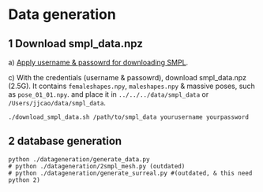 # Data generation
    
## 1 Download smpl_data.npz
a) [Apply username & passowrd for downloading SMPL](http://smpl.is.tue.mpg.de/downloads).

c) With the credentials (username & passowrd), download smpl_data.npz (2.5G). It contains `femaleshapes.npy`, `maleshapes.npy` & massive poses, such as `pose_01_01.npy`.
and place it in `../../../data/smpl_data` or `/Users/jjcao/data/smpl_data`.
``` shell
./download_smpl_data.sh /path/to/smpl_data yourusername yourpassword
```

## 2 database generation 
``` shell
python ./datageneration/generate_data.py
# python ./datageneration/2smpl_mesh.py (outdated)
# python ./datageneration/generate_surreal.py #(outdated, & this need python 2)
```

<!--- 注释，bak
## 1 Python 2 environment preparation
Create an environment: python 2.7 + chumpy 0.67.6 + Numpy & Scipy + opencv 3.4
a) Install miniconda3
b) After miniconda is installed, create an python 2.7 environment: 
``` shell
conda update conda
conda create -n py27 python=2.7
```
c) In the py27 environment, install opencv, numpy and chumpy: 
``` shell
conda install opencv 
conda install -c anaconda numpy
pip install chumpy
``` 
References: [Install opencv on Mac Mac](https://medium.com/init27-labs/installation-of-opencv-using-anaconda-mac-faded05a4ef6)
--->

<!---
## 2 Install SMPL (which need python2 + chumpy 0.67.6 + Numpy & Scipy + opencv 3.4)
a) Download [SMPL for python users, 1.0.0](http://smpl.is.tue.mpg.de/downloads). 
b) Unzip downloaded SMPL_python_v.1.0.0.zip to `./datageneration` folder, then you have `./datageneration/smpl`
c) With the same credentials (username & passowrd), download the remaining necessary SMPL data (smpl_data.npz, 2.5G). It contains `femaleshapes.npy`, `maleshapes.npy` & massive poses, such as `pose_01_01.npy`.
and place it in `../../../data/smpl_data` or `/Users/jjcao/data/smpl_data`.
``` shell
./download_smpl_data.sh /path/to/smpl_data yourusername yourpassword
```
--->
